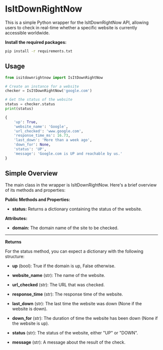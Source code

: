 # IsItDownRightNow

This is a simple Python wrapper for the IsItDownRightNow API, allowing users to check in real-time whether a specific website is currently accessible worldwide.

**Install the required packages:**
```sh
pip install -r requirements.txt
```

## Usage
```py
from isitdownrightnow import IsItDownRightNow

# Create an instance for a website
checker = IsItDownRightNow('google.com')

# Get the status of the website
status = checker.status
print(status)
```

```py
{
    'up': True, 
    'website_name': 'Google', 
    'url_checked': 'www.google.com',
    'response_time_ms': 16.73,
    'last_down': 'More than a week ago', 
    'down_for': None, 
    'status': 'UP', 
    'message': 'Google.com is UP and reachable by us.'
}
```

## Simple Overview

The main class in the wrapper is IsItDownRightNow. Here's a brief overview of its methods and properties:

**Public Methods and Properties:**
* **status:** Returns a dictionary containing the status of the website.

**Attributes:**
* **domain:** The domain name of the site to be checked.

___

**Returns**

For the status method, you can expect a dictionary with the following structure:

* **up** (bool): True if the domain is up, False otherwise.

* **website_name** (str): The name of the website.

* **url_checked** (str): The URL that was checked.

* **response_time** (str): The response time of the website.

* **last_down** (str): The last time the website was down (None if the website is down).

* **down_for** (str): The duration of time the website has been down (None if the website is up).

* **status** (str): The status of the website, either "UP" or "DOWN".

* **message** (str): A message about the result of the check.
